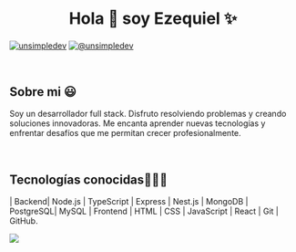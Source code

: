 <h1 align="center">Hola 👋  soy Ezequiel ✨ </h1> 

<p align="left">
 

<a href="https://www.linkedin.com/in/ezequielnieva/" target="blank"><img align="center" src="https://img.shields.io/badge/LinkedIn-0077B5?style=for-the-badge&logo=linkedin&logoColor=white" alt="unsimpledev"/></a>
<a href = "mailto:nievaezequiel3@gmail.com" target="blank"><img align="center" src="https://img.shields.io/badge/Gmail-D14836?style=for-the-badge&logo=gmail&logoColor=white" alt="@unsimpledev"  /></a>
  </p>
<br>
<h2>Sobre mi 😃</h2>
<!--Intro start-->

<p align="left">
Soy un desarrollador full stack. Disfruto resolviendo problemas y creando soluciones innovadoras. Me encanta aprender nuevas tecnologías y enfrentar desafíos que me permitan crecer profesionalmente.
  </p>
<br>
<h2 >Tecnologías conocidas👨🏻‍💻</h2>
<!--tech stack icons-->
<p align="left">
| Backend| Node.js | TypeScript | Express | Nest.js | MongoDB | PostgreSQL| MySQL | Frontend | HTML | CSS | JavaScript | React | Git | GitHub.
<br>   
<p align="left">
  <a href="#">
    <img src="https://skillicons.dev/icons?i=css,html,js,mysql,git,github,react,bootstrap,vscode,nodejs,express,mongodb,nestjs,ts"/>
  </a>
</p>

<br>
</p>
<br>
